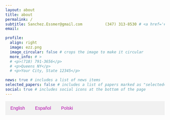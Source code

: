 ```yaml
---
layout: about
title: about
permalink: /
subtitle: Sanchez.Essmer@gmail.com          (347) 313-8530 # <a href='#'>Affiliations</a>. Address. Contacts. Moto. Etc.
email: 

profile:
  align: right
  image: ezz.png
  image_circular: false # crops the image to make it circular
  more_info: # >
  # <p>(718) 791-3656</p>
  # <p>Queens NY</p>
  # <p>Your City, State 12345</p>

news: true # includes a list of news items
selected_papers: false # includes a list of papers marked as "selected={true}"
social: true # includes social icons at the bottom of the page
---
```


<html>
<head>
<style>
.tabs {
  overflow: hidden;
  background: #f1f1f1;
  font-family: Arial;
}
.tabs a {
  float: left;
  display: block;
  color: #b509ac;
  text-align: center;
  padding: 14px 16px;
  text-decoration: none;
  transition: 0.3s;
}
.tabs a:hover {
  background-color: #ddd;
}
.tabcontent {
  display: none;
  padding: 6px 12px;
  border-top: none;
}
</style>
</head>
<body>

<div class="tabs">
  <a href="#" class="tablink" onclick="openSection(event, 'English')">English</a>
  <a href="#" class="tablink" onclick="openSection(event, 'Español')">Español</a>
  <a href="#" class="tablink" onclick="openSection(event, 'Polski')">Polski</a>
</div>

<div id="English" class="tabcontent">
  <h3>My Story</h3>
  <p> Hello, my name is Essmer Sanchez. I am of Mexican decent with a mixed family from Poland, Ecuador and Colombia. I grew up in Queens surrounded by a variety of cultures that have given me a glimps of what the world has to offer.</p>
  <p> I hold a degree in Computer Science and a certification as an Adult English instructor from The Literacy Assistance Center of New York.Currently I am part of a construction company startup as a Client Relations and Technology Administrator.</p>
  <p>My goal is to work in the tech industry. As I make progress on my journey, I want to give back to my community by teaching English and technology classes, offering school tutoring, and providing PC repair services.</p>
  <p> I would love to connect with you! Feel free to contact me through email or business phone number listed above.</p>
</div>

<div id="Español" class="tabcontent">
  <h3>Mi historia</h3>
  <p> Hola, mi nombre es Essmer Sanchez. Soy de ascendencia mexicana con una familia mixta de Polonia, Ecuador y Colombia. Crecí en Queens, rodeado de una variedad de culturas que me han dado un vistazo de lo que el mundo tiene para ofrecer.</p>
  <p>Tengo un título en Ciencias de la Computación y una certificación como instructor de inglés para adultos del Literacy Assistance Center de Nueva York. Actualmente, soy parte de una empresa emergente de construcción como Administrador de Relaciones con Clientes y Tecnología.</p>
  <p>Mi objetivo es trabajar en la industria tecnológica. A medida que avanzo en mi camino, quiero retribuir a mi comunidad enseñando clases de inglés y tecnología, ofreciendo tutoría escolar y proporcionando servicios de reparación de computadoras.</p>
  <p>¡Me encantaría conectarme contigo! No dudes en contactarme a través del correo electrónico o del número de teléfono comercial que aparece arriba.</p>
</div>

<div id="Polski" class="tabcontent">
  <h3>Moja historia</h3>
  <p>Cześć, nazywam się Essmer Sanchez. Jestem pochodzenia meksykańskiego, a moja rodzina jest mieszanką narodowości z Polski, Ekwadoru i Kolumbii. Dorastałem w Queens, otoczony różnorodnymi kulturami, które dały mi wgląd w to, co świat ma do zaoferowania.</p>
  <p>Mam dyplom z Informatyki oraz certyfikat instruktora języka angielskiego dla dorosłych z Literacy Assistance Center w Nowym Jorku. Obecnie jestem częścią startupu budowlanego jako Administrator Relacji z Klientami i Technologii.</p>
  <p>Moim celem jest praca w branży technologicznej. W miarę postępów na mojej drodze, chcę odwdzięczyć się mojej społeczności poprzez nauczanie języka angielskiego i technologii, oferowanie korepetycji szkolnych oraz świadczenie usług naprawy komputerów.</p>
  <p>Chciałbym się z Tobą skontaktować! Nie wahaj się skontaktować ze mną przez e-mail lub numer telefonu biznesowego podany powyżej.</p>
</div>

<script>
function openSection(evt, sectionName) {
  var section = document.getElementById(sectionName);
  var tablinks = document.getElementsByClassName("tablink");
  for (var i = 0; i < tablinks.length; i++) {
    tablinks[i].className = tablinks[i].className.replace(" active", "");
  }
  if (section.style.display === "block") {
    section.style.display = "none";
  } else {
    var tabcontent = document.getElementsByClassName("tabcontent");
    for (var i = 0; i < tabcontent.length; i++) {
      tabcontent[i].style.display = "none";
    }
    section.style.display = "block";
    evt.currentTarget.className += " active";
  }
}
</script>

</body>
</html>

